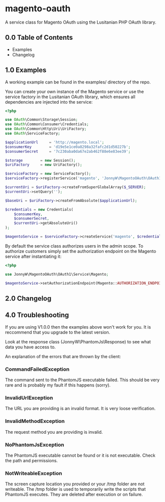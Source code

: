 magento-oauth
=============

A service class for Magento OAuth using the Lusitanian PHP OAuth library.


0.0 Table of Contents
---------------------

* Examples
* Changelog


1.0 Examples
------------

A working example can be found in the examples/ directory of the repo.

You can create your own instance of the Magento service or use the service factory in the Lusitanian OAuth library, which ensures all dependencies are injected into the service:

```php
<?php

use OAuth\Common\Storage\Session;
use OAuth\Common\Consumer\Credentials;
use OAuth\Common\Http\Uri\UriFactory;
use OAuth\ServiceFactory;

$applicationUrl     = 'http://magento.local';
$consumerKey        = 'd19e5e1ce0a8298a32fafc2d1d50227b';
$consumerSecret     = '7c230aba0da67e2ab462f88e6e83ee39';

$storage        = new Session();
$uriFactory     = new UriFactory();

$serviceFactory = new ServiceFactory();
$serviceFactory->registerService('magento', 'JonnyW\MagentoOAuth\OAuth1\Service\Magento');

$currentUri = $uriFactory->createFromSuperGlobalArray($_SERVER);
$currentUri->setQuery('');

$baseUri = $uriFactory->createFromAbsolute($applicationUrl);

$credentials = new Credentials(
    $consumerKey,
    $consumerSecret,
    $currentUri->getAbsoluteUri()
);

$magentoService = $serviceFactory->createService('magento', $credentials, $storage, array(), $baseUri);
```

By default the service class authorizes users in the admin scope. To authorize customers simply set the authorization endpoint on the Magento service after instantiating it:

```php
<?php

use JonnyW\MagentoOAuth\OAuth1\Service\Magento;

$magentoService->setAuthorizationEndpoint(Magento::AUTHORIZATION_ENDPOINT_CUSTOMER);
```

2.0 Changelog
------------


4.0 Troubleshooting
------------

If you are using V1.0.0 then the examples above won't work for you. It is reccommend that you upgrade to the latest version.

Look at the response class (JonnyW\PhantomJs\Response) to see what data you have access to.

An explanation of the errors that are thrown by the client:

### CommandFailedException

The command sent to the PhantomJS executable failed. This should be very rare and is probably my fault if this happens (sorry).

### InvalidUrlException

The URL you are providing is an invalid format. It is very loose verification.

### InvalidMethodException

The request method you are providing is invalid.

### NoPhantomJsException

The PhantomJS executable cannot be found or it is not executable. Check the path and permissions.

### NotWriteableException

The screen capture location you provided or your /tmp folder are not writeable. The /tmp folder is used to temporarily write the scripts that PhantomJS executes. They are deleted after execution or on failure.